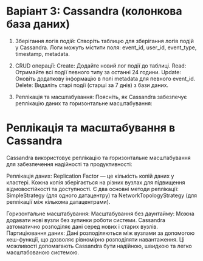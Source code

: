 # Варіант 3: Cassandra (колонкова база даних)

1. Зберігання логів подій:
Створіть таблицю для зберігання логів подій у Cassandra. Логи можуть містити поля: event_id, user_id, event_type, timestamp, metadata.

3. CRUD операції:
Create: Додайте новий лог події до таблиці.
Read: Отримайте всі події певного типу за останні 24 години.
Update: Оновіть додаткову інформацію в полі metadata для певного event_id.
Delete: Видаліть старі події (старші за 7 днів) з бази даних.

3. Реплікація та масштабування:
Поясніть, як Cassandra забезпечує реплікацію даних та горизонтальне масштабування:

# Реплікація та масштабування в Cassandra

Cassandra використовує реплікацію та горизонтальне масштабування для забезпечення надійності та продуктивності:

Реплікація даних:
Replication Factor — це кількість копій даних у кластері. Кожна копія зберігається на різних вузлах для підвищення відмовостійкості та доступності.
Є два основні методи реплікації: SimpleStrategy (для одного датацентру) та NetworkTopologyStrategy (для реплікації між кількома датацентрами).

Горизонтальне масштабування:
Масштабування без даунтайму: Можна додавати нові вузли без зупинки роботи системи. Cassandra автоматично розподіляє дані серед нових і старих вузлів.
Партиціювання даних: Дані розподіляються між вузлами за допомогою хеш-функції, що дозволяє рівномірно розподіляти навантаження.
Ці можливості допомагають Cassandra бути надійною, швидкою та легко масштабованою системою.
